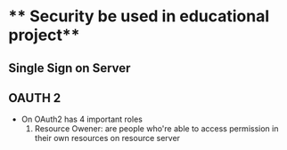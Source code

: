 # ** Security be used in educational project**

## Single Sign on Server 

## OAUTH 2 

* On OAuth2 has 4 important roles 
    1. Resource Owener: are people who're able to access permission in their own resources  on resource server 
    